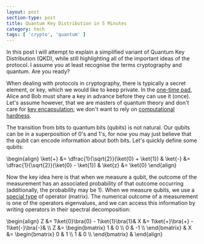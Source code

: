 ```yaml
---
layout: post
section-type: post
title: Quantum Key Distribution in 5 Minutes
category: tech
tags: [ 'crypto', 'quantum' ]
---
```


In this post I will attempt to explain a simplified variant of Quantum Key Distribution (QKD),
 while still highlighting all of the important ideas of the protocol.
I assume you at least recognise the terms cryptography and quantum.
Are you ready?

When dealing with protocols in cryptography, there is typically a secret
element, or key, which we would like to keep private. In the [one-time pad](https://en.wikipedia.org/wiki/One-time_pad), Alice and Bob must share
a key in advance before they can use it (once). Let's assume however, that we are masters
of quantum theory and don't care for [key encapsulation](https://en.wikipedia.org/wiki/Key_encapsulation); we don't
want to rely on [computational hardness](https://en.wikipedia.org/wiki/Computational_hardness_assumption).

The transition from bits to quantum bits (qubits) is not natural. Our
qubits can be in a superposition of 0's and 1's, for now you may just
believe that the qubit can encode information about both bits. Let's quickly
define some qubits:

\begin{align}
  \ket{+} &= \dfrac{1}{\sqrt{2}}(\ket{0} + \ket{1}) &
  \ket{-} &= \dfrac{1}{\sqrt{2}}(\ket{0} - \ket{1}) &
  \ket{z} &= \ket{0}
\end{align}

Now the key idea here is that when we measure a qubit, the outcome
of the measurement has an associated probability of that outcome occurring
(additionally, the probability may be 1). When we measure qubits, we
use a [special type](https://en.wikipedia.org/wiki/Self-adjoint_operator) of operator (matrix). The numerical outcome
of a measurement is one of the operators eigenvalues, and we can
access this information by writing operators in their spectral decomposition:
<div>
  \begin{align}
    Z &= 1\ket{0}\bra{0} - 1\ket{1}\bra{1}&
    X &= 1\ket{+}\bra{+} - 1\ket{-}\bra{-}& \\
    Z &=
    \begin{bmatrix}
      1 & 0 \\
      0 & -1 \\
    \end{bmatrix} & 
    X &=
    \begin{bmatrix}
      0 & 1 \\
      1 & 0 \\
    \end{bmatrix} &
  \end{align}
</div>
